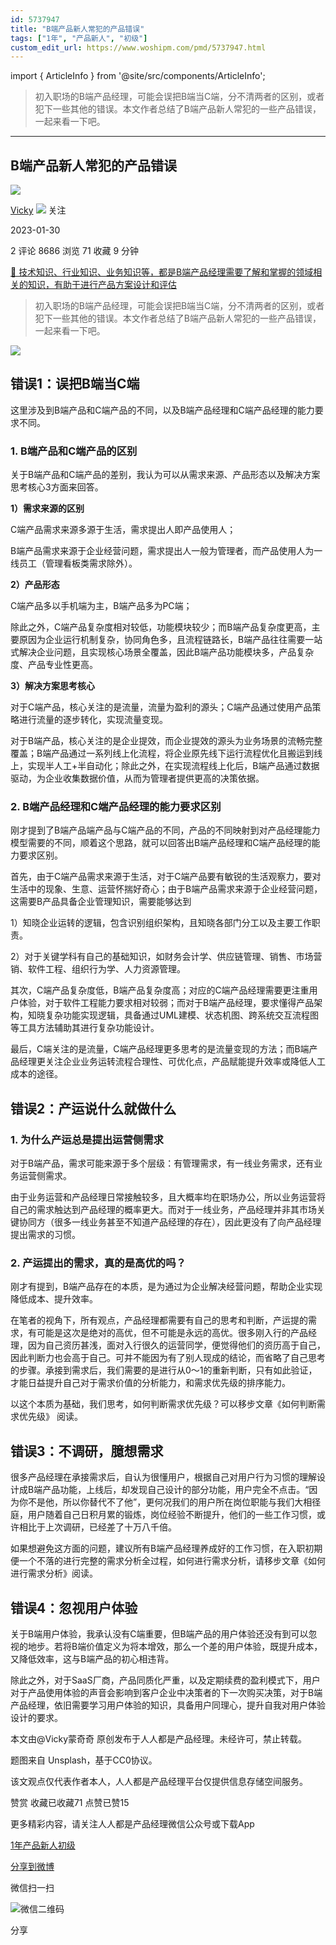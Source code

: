 ```yaml
---
id: 5737947
title: "B端产品新人常犯的产品错误"
tags: ["1年", "产品新人", "初级"]
custom_edit_url: https://www.woshipm.com/pmd/5737947.html
---
```

import { ArticleInfo } from '@site/src/components/ArticleInfo';

<ArticleInfo
    author="Vicky"
    authorLink="https://www.woshipm.com/u/1083139"
    published="2023-01-30"
    views={8686}
    comments={2}
    collects={71}
/>

> 初入职场的B端产品经理，可能会误把B端当C端，分不清两者的区别，或者犯下一些其他的错误。本文作者总结了B端产品新人常犯的一些产品错误，一起来看一下吧。

---

## B端产品新人常犯的产品错误

[![](https://static.woshipm.com/pmapp_avatar_20230130193605_6158.jpeg?imageView2/1/w/72/h/72/q/100)](https://www.woshipm.com/u/1083139)

[Vicky](https://www.woshipm.com/u/1083139) ![](https://static.woshipm.com/tag/1101_1@2x.png) 关注

2023-01-30

2 评论 8686 浏览 71 收藏 9 分钟

[🔗 技术知识、行业知识、业务知识等，都是B端产品经理需要了解和掌握的领域相关的知识，有助于进行产品方案设计和评估](https://ke.qidianla.com/courses/bcpm)

> 初入职场的B端产品经理，可能会误把B端当C端，分不清两者的区别，或者犯下一些其他的错误。本文作者总结了B端产品新人常犯的一些产品错误，一起来看一下吧。

![](https://image.woshipm.com/wp-files/2023/01/u1yGUmsd6cnlY6kwlrA0.png)

## 错误1：误把B端当C端

这里涉及到B端产品和C端产品的不同，以及B端产品经理和C端产品经理的能力要求不同。

### 1\. B端产品和C端产品的区别

关于B端产品和C端产品的差别，我认为可以从需求来源、产品形态以及解决方案思考核心3方面来回答。

**1）需求来源的区别**

C端产品需求来源多源于生活，需求提出人即产品使用人；

B端产品需求来源于企业经营问题，需求提出人一般为管理者，而产品使用人为一线员工（管理看板类需求除外）。

**2）产品形态**

C端产品多以手机端为主，B端产品多为PC端；

除此之外，C端产品复杂度相对较低，功能模块较少；而B端产品复杂度更高，主要原因为企业运行机制复杂，协同角色多，且流程链路长，B端产品往往需要一站式解决企业问题，且实现核心场景全覆盖，因此B端产品功能模块多，产品复杂度、产品专业性更高。

**3）解决方案思考核心**

对于C端产品，核心关注的是流量，流量为盈利的源头；C端产品通过使用产品策略进行流量的逐步转化，实现流量变现。

对于B端产品，核心关注的是企业提效，而企业提效的源头为业务场景的流畅完整覆盖；B端产品通过一系列线上化流程，将企业原先线下运行流程优化且搬运到线上，实现半人工+半自动化；除此之外，在实现流程线上化后，B端产品通过数据驱动，为企业收集数据价值，从而为管理者提供更高的决策依据。

### 2\. B端产品经理和C端产品经理的能力要求区别

刚才提到了B端产品端产品与C端产品的不同，产品的不同映射到对产品经理能力模型需要的不同，顺着这个思路，就可以回答出B端产品经理和C端产品经理的能力要求区别。

首先，由于C端产品需求来源于生活，对于C端产品要有敏锐的生活观察力，要对生活中的现象、生意、运营怀揣好奇心；由于B端产品需求来源于企业经营问题，这需要B产品具备企业管理知识，需要能够达到

1）知晓企业运转的逻辑，包含识别组织架构，且知晓各部门分工以及主要工作职责。

2）对于关键学科有自己的基础知识，如财务会计学、供应链管理、销售、市场营销、软件工程、组织行为学、人力资源管理。

其次，C端产品复杂度低，B端产品复杂度高；对应的C端产品经理需要更注重用户体验，对于软件工程能力要求相对较弱；而对于B端产品经理，要求懂得产品架构，知晓复杂功能实现逻辑，具备通过UML建模、状态机图、跨系统交互流程图等工具方法辅助其进行复杂功能设计。

最后，C端关注的是流量，C端产品经理更多思考的是流量变现的方法；而B端产品经理更关注企业业务运转流程合理性、可优化点，产品赋能提升效率或降低人工成本的途径。

## 错误2：产运说什么就做什么

### 1\. 为什么产运总是提出运营侧需求

对于B端产品，需求可能来源于多个层级：有管理需求，有一线业务需求，还有业务运营侧需求。

由于业务运营和产品经理日常接触较多，且大概率均在职场办公，所以业务运营将自己的需求触达到产品经理的概率更大。而对于一线业务，产品经理并非其市场关键协同方（很多一线业务甚至不知道产品经理的存在），因此更没有了向产品经理提出需求的习惯。

### 2\. 产运提出的需求，真的是高优的吗？

刚才有提到，B端产品存在的本质，是为通过为企业解决经营问题，帮助企业实现降低成本、提升效率。

在笔者的视角下，所有观点，产品经理都需要有自己的思考和判断，产运提的需求，有可能是这次是绝对的高优，但不可能是永远的高优。很多刚入行的产品经理，因为自己资历甚浅，面对入行很久的运营同学，便觉得他们的资历高于自己，因此判断力也会高于自己。可并不能因为有了别人现成的结论，而省略了自己思考的步骤。承接到需求后，我们需要的是进行从0～1的重新判断，只有如此验证，才能日益提升自己对于需求价值的分析能力，和需求优先级的排序能力。

以这个本质为基础，我们思考，如何判断需求优先级？可以移步文章《如何判断需求优先级》 阅读。

## 错误3：不调研，臆想需求

很多产品经理在承接需求后，自认为很懂用户，根据自己对用户行为习惯的理解设计成B端产品功能，上线后，却发现自己设计的部分功能，用户完全不点击。“因为你不是他，所以你替代不了他”，更何况我们的用户所在岗位职能与我们大相径庭，用户随着自己日积月累的锻炼，岗位经验不断提升，他们的一些工作习惯，或许相比于上次调研，已经差了十万八千倍。

如果想避免这方面的问题，建议所有B端产品经理养成好的工作习惯，在入职初期便一个不落的进行完整的需求分析全过程，如何进行需求分析，请移步文章《如何进行需求分析》阅读。

## 错误4：忽视用户体验

关于B端用户体验，我承认没有C端重要，但B端产品的用户体验还没有到可以忽视的地步。若将B端价值定义为将本增效，那么一个差的用户体验，既提升成本，又降低效率，这与B端产品的初心相违背。

除此之外，对于SaaS厂商，产品同质化严重，以及定期续费的盈利模式下，用户对于产品使用体验的声音会影响到客户企业中决策者的下一次购买决策，对于B端产品经理，依旧需要学习用户体验的知识，具备用户同理心，提升自我对用户体验设计的要求。

本文由@Vicky蒙奇奇 原创发布于人人都是产品经理。未经许可，禁止转载。

题图来自 Unsplash，基于CC0协议。

该文观点仅代表作者本人，人人都是产品经理平台仅提供信息存储空间服务。

赞赏 收藏已收藏71 点赞已赞15

更多精彩内容，请关注人人都是产品经理微信公众号或下载App

[1年](https://www.woshipm.com/tag/1%e5%b9%b4)[产品新人](https://www.woshipm.com/tag/%e4%ba%a7%e5%93%81%e6%96%b0%e4%ba%ba)[初级](https://www.woshipm.com/tag/%e5%88%9d%e7%ba%a7)

[分享到微博](https://service.weibo.com/share/share.php?appkey=2775287854&title=B端产品新人常犯的产品错误&url=https://www.woshipm.com/pmd/5737947.html&pic=https://image.woshipm.com/wp-files/2023/01/u1yGUmsd6cnlY6kwlrA0.png)

微信扫一扫

![微信二维码](https://api.pwmqr.com/qrcode/create/?url=https://www.woshipm.com/pmd/5737947.html)

分享